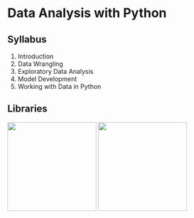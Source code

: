 # Data Analysis with Python


## Syllabus

1) Introduction
2) Data Wrangling
3) Exploratory Data Analysis
4) Model Development
5) Working with Data in Python


## Libraries
<img src="https://user-images.githubusercontent.com/85934122/153268295-0105f8a4-7491-437e-b566-3f4ecbd113c8.png" width="200">     <img src="https://user-images.githubusercontent.com/85934122/153270262-1b5beb83-3cba-4008-92b1-dac9ed972017.png"  width="200">
